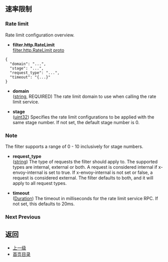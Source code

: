 ## 速率限制

### Rate limit
Rate limit configuration overview.

- **filter.http.RateLimit**</br>
[filter.http.RateLimit proto]()

```
{
  "domain": "...",
  "stage": "...",
  "request_type": "...",
  "timeout": "{...}"
}
```
- **domain**</br>
	([string](https://developers.google.com/protocol-buffers/docs/proto#scalar), REQUIRED) The rate limit domain to use when calling the rate limit service.

- **stage**</br>
	([uint32](https://developers.google.com/protocol-buffers/docs/proto#scalar)) Specifies the rate limit configurations to be applied with the same stage number. If not set, the default stage number is 0.


### Note

The filter supports a range of 0 - 10 inclusively for stage numbers.

- **request_type**</br>
	([string](https://developers.google.com/protocol-buffers/docs/proto#scalar)) The type of requests the filter should apply to. The supported types are internal, external or both. A request is considered internal if x-envoy-internal is set to true. If x-envoy-internal is not set or false, a request is considered external. The filter defaults to both, and it will apply to all request types.

- **timeout**</br>
	([Duration](https://developers.google.com/protocol-buffers/docs/reference/google.protobuf#duration)) The timeout in milliseconds for the rate limit service RPC. If not set, this defaults to 20ms.

### Next  Previous



## 返回
- [上一级](../HTTPfilters.md)
- [首页目录](../../../README.md)